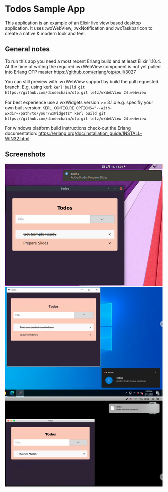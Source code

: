 # Todos Sample App

This application is an example of an Elixir live view based desktop application. It uses :wxWebView, :wxNotification and :wxTaskbarIcon to create a native & modern look and feel.

## General notes

To run this app you need a most recent Erlang build and at least Elixir 1.10.4.
At the time of writing the required :wxWebView component is not yet pulled into Erlang OTP master https://github.com/erlang/otp/pull/3027

You can still preview with :wxWebView support by build the pull requested branch. E.g. using kerl:
`kerl build git https://github.com/diodechain/otp.git letz/wxWebView 24.webview`

For best experience use a wxWidgets version >= 3.1.x e.g. specifiy your own built version:
`KERL_CONFIGURE_OPTIONS="--with-wxdir=/path/to/your/wxWidgets" kerl build git https://github.com/diodechain/otp.git letz/wxWebView 24.webview`

For windows platform build instructions check-out the Erlang documentation: https://erlang.org/doc/installation_guide/INSTALL-WIN32.html

## Screenshots

![Linux build](/nodeploy/linux_todo.png?raw=true "Linux build")
![Windows build](/nodeploy/windows_todo.png?raw=true "Windows build")
![MacOS build](/nodeploy/macos_todo.png?raw=true "MacOS build")
